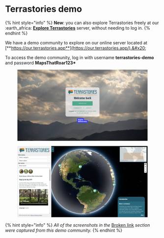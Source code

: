 # Terrastories demo



{% hint style="info" %}
**New**: you can also explore Terrastories freely at our :earth\_africa: [**Explore Terrastories**](https://explore.terrastories.app/) server, without needing to log in.
{% endhint %}

We have a demo community to explore on our online server located at [**https://our.terrastories.app**](https://our.terrastories.app/).&#x20;

To access the demo community, log in with username **terrastories-demo** and password **MapsThatRoar123\***

<figure><img src="../.gitbook/assets/Screenshot 2022-11-24 154806.jpg" alt=""><figcaption></figcaption></figure>

<figure><img src="../.gitbook/assets/Screenshot 2022-11-24 154837.jpg" alt=""><figcaption></figcaption></figure>

{% hint style="info" %}
_All of the screenshots in the_ [Broken link](broken-reference "mention") _section were captured from this demo community._
{% endhint %}

